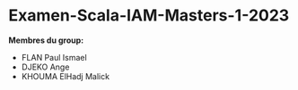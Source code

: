 # Examen-Scala-IAM-Masters-1-2023

**Membres du group:**

* FLAN Paul Ismael
* DJEKO Ange
* KHOUMA ElHadj Malick
